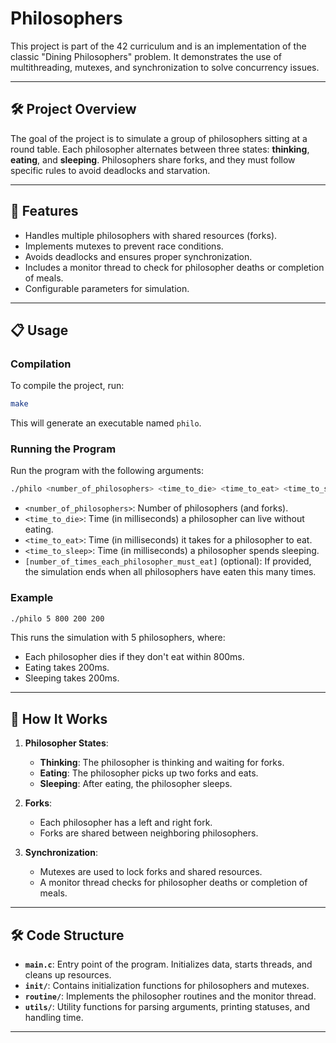 # Philosophers

This project is part of the 42 curriculum and is an implementation of the classic "Dining Philosophers" problem. It demonstrates the use of multithreading, mutexes, and synchronization to solve concurrency issues.

---

## 🛠️ Project Overview

The goal of the project is to simulate a group of philosophers sitting at a round table. Each philosopher alternates between three states: **thinking**, **eating**, and **sleeping**. Philosophers share forks, and they must follow specific rules to avoid deadlocks and starvation.

---

## 🚀 Features

- Handles multiple philosophers with shared resources (forks).
- Implements mutexes to prevent race conditions.
- Avoids deadlocks and ensures proper synchronization.
- Includes a monitor thread to check for philosopher deaths or completion of meals.
- Configurable parameters for simulation.

---

## 📋 Usage

### Compilation

To compile the project, run:

```bash
make
```

This will generate an executable named `philo`.

### Running the Program

Run the program with the following arguments:

```bash
./philo <number_of_philosophers> <time_to_die> <time_to_eat> <time_to_sleep> [number_of_times_each_philosopher_must_eat]
```

- `<number_of_philosophers>`: Number of philosophers (and forks).
- `<time_to_die>`: Time (in milliseconds) a philosopher can live without eating.
- `<time_to_eat>`: Time (in milliseconds) it takes for a philosopher to eat.
- `<time_to_sleep>`: Time (in milliseconds) a philosopher spends sleeping.
- `[number_of_times_each_philosopher_must_eat]` (optional): If provided, the simulation ends when all philosophers have eaten this many times.

### Example

```bash
./philo 5 800 200 200
```

This runs the simulation with 5 philosophers, where:
- Each philosopher dies if they don't eat within 800ms.
- Eating takes 200ms.
- Sleeping takes 200ms.

---

## 🧠 How It Works

1. **Philosopher States**:
   - **Thinking**: The philosopher is thinking and waiting for forks.
   - **Eating**: The philosopher picks up two forks and eats.
   - **Sleeping**: After eating, the philosopher sleeps.

2. **Forks**:
   - Each philosopher has a left and right fork.
   - Forks are shared between neighboring philosophers.

3. **Synchronization**:
   - Mutexes are used to lock forks and shared resources.
   - A monitor thread checks for philosopher deaths or completion of meals.

---

## 🛠️ Code Structure

- **`main.c`**: Entry point of the program. Initializes data, starts threads, and cleans up resources.
- **`init/`**: Contains initialization functions for philosophers and mutexes.
- **`routine/`**: Implements the philosopher routines and the monitor thread.
- **`utils/`**: Utility functions for parsing arguments, printing statuses, and handling time.

---
